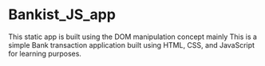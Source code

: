 # Bankist_JS_app
This static app is built using the DOM manipulation concept mainly
This is a simple Bank transaction application built using HTML, CSS, and JavaScript for learning purposes.
